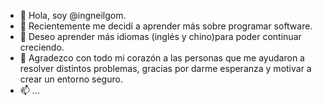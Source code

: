 - 👋 Hola, soy @ingneilgom.
- 👀 Recientemente me decidí a aprender más sobre programar software.
- 🌱 Deseo aprender más idiomas (inglés y chino)para poder continuar creciendo.
- 💞️ Agradezco con todo mi corazón a las personas que me ayudaron a resolver distintos problemas, gracias por darme esperanza y motivar a crear un entorno seguro. 
- 📫 ...

<!---
ingneilgom/ingneilgom is a ✨ special ✨ repository because its `README.md` (this file) appears on your GitHub profile.
You can click the Preview link to take a look at your changes.
--->
